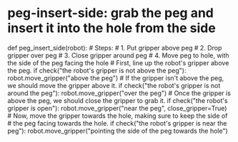 

# peg-insert-side: grab the peg and insert it into the hole from the side
def peg_insert_side(robot):
    # Steps:
    #  1. Put gripper above peg
    #  2. Drop gripper over peg
    #  3. Close gripper around peg
    #  4. Move peg to hole, with the side of the peg facing the hole
    # First, line up the robot's gripper above the peg.
    if check("the robot's gripper is not above the peg"):
       robot.move_gripper("above the peg")
    # If the gripper isn't above the peg, we should move the gripper above it.
    if check("the robot's gripper is not around the peg"):
        robot.move_gripper("over the peg")
    # Once the gripper is above the peg, we should close the gripper to grab it.
    if check("the robot's gripper is open"):
        robot.move_gripper("near the peg", close_gripper=True)
    # Now, move the gripper towards the hole, making sure to keep the side of
    # the peg facing towards the hole.
    if check("the robot's gripper is near the peg"):
        robot.move_gripper("pointing the side of the peg towards the hole")
